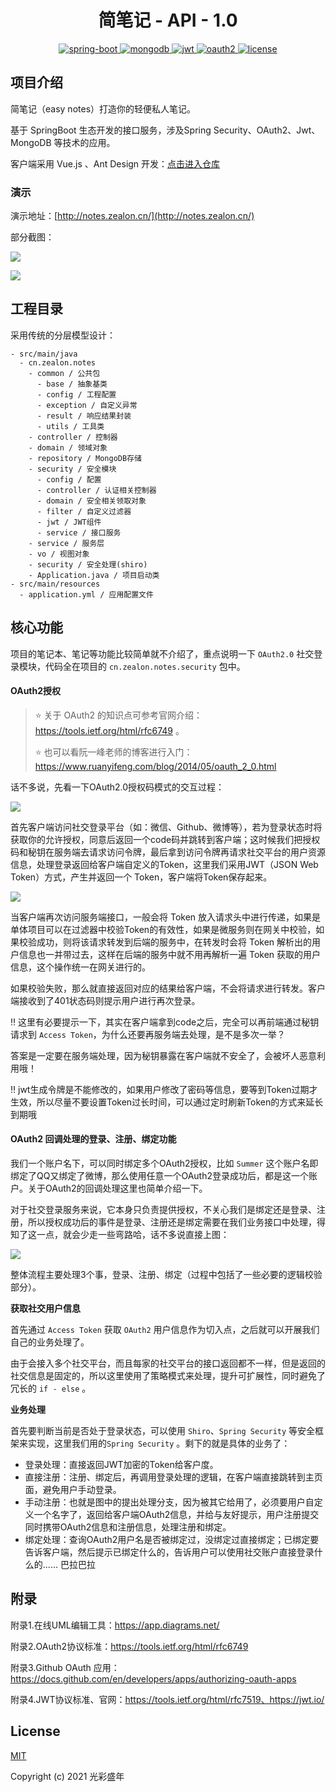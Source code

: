 <h1 align="center"> 简笔记 - API - 1.0 </h1>

<p align="center">
  <a href="https://github.com/spring-projects/spring-boot">
    <img src="https://img.shields.io/badge/spring--boot-2.1.5-blue" alt="spring-boot">
  </a>
  <a href="https://github.com/mongodb/mongo">
    <img src="https://img.shields.io/badge/mongodb-4.2-blue" alt="mongodb">
  </a>
  <a href="https://github.com/jwtk/jjwt">
    <img src="https://img.shields.io/badge/jwt-0.9.1-blue" alt="jwt">
  </a>
  <a href="https://oauth.net/2/">
    <img src="https://img.shields.io/badge/oauth2-2.0-blue" alt="oauth2">
  </a>
  <a href="https://github.com/Zealon159/light-reading-cloud/blob/master/LICENSE">
    <img src="https://img.shields.io/badge/License-MIT-yellow" alt="license">
  </a>
</p>



## 项目介绍

简笔记（easy notes）打造你的轻便私人笔记。

基于 SpringBoot 生态开发的接口服务，涉及Spring Security、OAuth2、Jwt、MongoDB 等技术的应用。

客户端采用 Vue.js 、Ant Design  开发：[点击进入仓库](https://github.com/Zealon159/easy-notes-client)

### 演示

演示地址：[http://notes.zealon.cn/](http://notes.zealon.cn/) 

部分截图：

![](http://resource.zealon.cn/login.jpg)

![](http://resource.zealon.cn/notes.jpg)

## 工程目录

采用传统的分层模型设计：

```
- src/main/java
  - cn.zealon.notes
    - common / 公共包
      - base / 抽象基类
      - config / 工程配置
      - exception / 自定义异常
      - result / 响应结果封装
      - utils / 工具类
    - controller / 控制器 
    - domain / 领域对象
    - repository / MongoDB存储
    - security / 安全模块
      - config / 配置
      - controller / 认证相关控制器
      - domain / 安全相关领取对象
      - filter / 自定义过滤器
      - jwt / JWT组件
      - service / 接口服务
    - service / 服务层
    - vo / 视图对象
    - security / 安全处理(shiro)
    - Application.java / 项目启动类
- src/main/resources
  - application.yml / 应用配置文件
```

## 核心功能

项目的笔记本、笔记等功能比较简单就不介绍了，重点说明一下 `OAuth2.0` 社交登录模块，代码全在项目的 `cn.zealon.notes.security` 包中。

#### OAuth2授权

> :star: 关于 OAuth2 的知识点可参考官网介绍：https://tools.ietf.org/html/rfc6749 。
>
> :star: 也可以看阮一峰老师的博客进行入门：https://www.ruanyifeng.com/blog/2014/05/oauth_2_0.html

话不多说，先看一下OAuth2.0授权码模式的交互过程：

![](http://resource.zealon.cn/oauth2-login.png)

首先客户端访问社交登录平台（如：微信、Github、微博等），若为登录状态时将获取你的允许授权，同意后返回一个code码并跳转到客户端；这时候我们把授权码和秘钥在服务端去请求访问令牌，最后拿到访问令牌再请求社交平台的用户资源信息，处理登录返回给客户端自定义的Token，这里我们采用JWT（JSON Web Token）方式，产生并返回一个 Token，客户端将Token保存起来。

![](http://resource.zealon.cn/oauth2-login2.png)

当客户端再次访问服务端接口，一般会将 Token 放入请求头中进行传递，如果是单体项目可以在过滤器中校验Token的有效性，如果是微服务则在网关中校验，如果校验成功，则将该请求转发到后端的服务中，在转发时会将 Token 解析出的用户信息也一并带过去，这样在后端的服务中就不用再解析一遍 Token 获取的用户信息，这个操作统一在网关进行的。

如果校验失败，那么就直接返回对应的结果给客户端，不会将请求进行转发。客户端接收到了401状态码则提示用户进行再次登录。

:bangbang: 这里有必要提示一下，其实在客户端拿到code之后，完全可以再前端通过秘钥请求到 `Access Token`，为什么还要再服务端去处理，是不是多次一举？

答案是一定要在服务端处理，因为秘钥暴露在客户端就不安全了，会被坏人恶意利用哦！

:bangbang: jwt生成令牌是不能修改的，如果用户修改了密码等信息，要等到Token过期才生效，所以尽量不要设置Token过长时间，可以通过定时刷新Token的方式来延长到期哦

#### OAuth2 回调处理的登录、注册、绑定功能

我们一个账户名下，可以同时绑定多个OAuth2授权，比如 `Summer` 这个账户名即绑定了QQ又绑定了微博，那么使用任意一个OAuth2登录成功后，都是这一个账户。关于OAuth2的回调处理这里也简单介绍一下。

对于社交登录服务来说，它本身只负责提供授权，不关心我们是绑定还是登录、注册，所以授权成功后的事件是登录、注册还是绑定需要在我们业务接口中处理，得知了这一点，就会少走一些弯路哈，话不多说直接上图：

![](http://resource.zealon.cn/oauth2-callback.png)

整体流程主要处理3个事，登录、注册、绑定（过程中包括了一些必要的逻辑校验部分）。

**获取社交用户信息**

首先通过 `Access Token` 获取 `OAuth2` 用户信息作为切入点，之后就可以开展我们自己的业务处理了。

由于会接入多个社交平台，而且每家的社交平台的接口返回都不一样，但是返回的社交信息是固定的，所以这里使用了策略模式来处理，提升可扩展性，同时避免了冗长的 `if - else` 。

**业务处理**

首先要判断当前是否处于登录状态，可以使用 `Shiro`、`Spring Security` 等安全框架来实现，这里我们用的`Spring Security` 。剩下的就是具体的业务了：

- 登录处理：直接返回JWT加密的Token给客户度。
- 直接注册：注册、绑定后，再调用登录处理的逻辑，在客户端直接跳转到主页面，避免用户手动登录。
- 手动注册：也就是图中的提出处理分支，因为被其它给用了，必须要用户自定义一个名字了，返回给客户端OAuth2信息，并给与友好提示，用户注册提交同时携带OAuth2信息和注册信息，处理注册和绑定。
- 绑定处理：查询OAuth2用户名是否被绑定过，没绑定过直接绑定；已绑定要告诉客户端，然后提示已绑定什么的，告诉用户可以使用社交账户直接登录什么的...... 巴拉巴拉

## 附录

附录1.在线UML编辑工具：https://app.diagrams.net/

附录2.OAuth2协议标准：https://tools.ietf.org/html/rfc6749 

附录3.Github OAuth 应用：https://docs.github.com/en/developers/apps/authorizing-oauth-apps

附录4.JWT协议标准、官网：https://tools.ietf.org/html/rfc7519、https://jwt.io/

## License

[MIT](https://github.com/Zealon159/easy-notes/blob/main/LICENSE)

Copyright (c) 2021 光彩盛年


